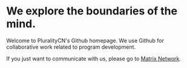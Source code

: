 # We explore the boundaries of the mind.

Welcome to PluralityCN's Github homepage. We use Github for collaborative work related to program development.

If you just want to communicate with us, please go to [Matrix Network](https://matrix.to/#/#pluralitycn:matrix.im).
